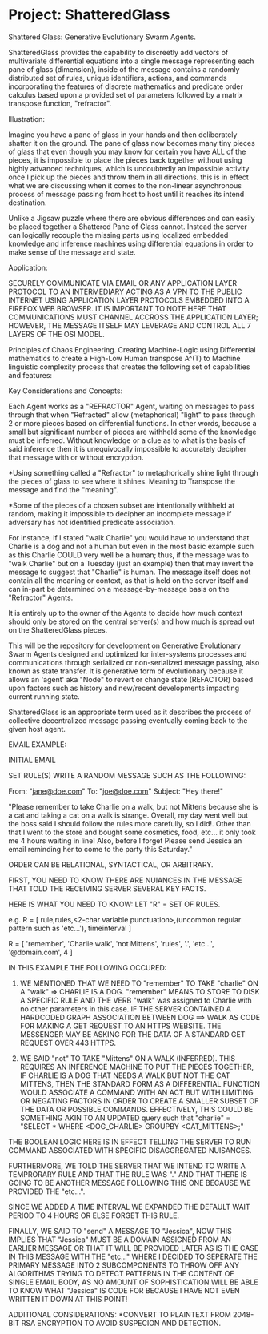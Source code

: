 # Project: ShatteredGlass
Shattered Glass: Generative Evolutionary Swarm Agents.

ShatteredGlass provides the capability to discreetly add vectors of multivariate differential equations into a single message representing each pane of glass (dimension), inside of the message contains a randomly distributed set of rules, unique identifiers, actions, and commands incorporating the features of discrete mathematics and predicate order calculus based upon a provided set of parameters followed by a matrix transpose function, "refractor". 

Illustration:

Imagine you have a pane of glass in your hands and then deliberately shatter it on the ground. The pane of glass now becomes many tiny pieces of glass that even though you may know for certain you have ALL of the pieces, it is impossible to place the pieces back together without using highly advanced techniques, which is undoubtedly an impossible activity once I pick up the pieces and throw them in all directions. this is in effect what we are discussing when it comes to the non-linear asynchronous process of message passing from host to host until it reaches its intend destination.  


Unlike a Jigsaw puzzle where there are obvious differences and can easily be placed together a Shattered Pane of Glass cannot. Instead the server can logically recouple the missing parts using localized embedded knowledge and inference machines using differential equations in order to make sense of the message and state.


Application:

SECURELY COMMUNICATE VIA EMAIL OR ANY APPLICATION LAYER PROTOCOL TO AN INTERMEDIARY ACTING AS A VPN TO THE PUBLIC INTERNET USING APPLICATION LAYER PROTOCOLS EMBEDDED INTO A FIREFOX WEB BROWSER. IT IS IMPORTANT TO NOTE HERE THAT COMMUNICATIONS MUST CHANNEL ACCROSS THE APPLICATION LAYER; HOWEVER, THE MESSAGE ITSELF MAY LEVERAGE AND CONTROL ALL 7 LAYERS OF THE OSI MODEL.


Principles of Chaos Engineering. Creating Machine-Logic using Differential mathematics to create a High-Low Human transpose A^(T) to Machine linguistic complexity process that creates the following set of capabilities and features:


Key Considerations and Concepts:

Each Agent works as a "REFRACTOR" Agent, waiting on messages to pass through that when "Refracted" allow (metaphorical) "light" to pass through 2 or more pieces based on differential functions. In other words, because a small but significant number of pieces are withheld some of the knowledge must be inferred. Without knowledge or a clue as to what is the basis of said inference then it is unequivocally impossible to accurately decipher that message with or without encryption.


*Using something called a "Refractor" to metaphorically shine light through the pieces of glass to see where it shines. Meaning to Transpose the message and find the "meaning".

*Some of the pieces of a chosen subset are intentionally withheld at random, making it impossible to decipher an incomplete message if adversary has not identified predicate association. 

For instance, if I stated "walk Charlie" you would have to understand that Charlie is a dog and not a human but even in the most basic example such as this Charlie COULD very well be a human; thus, if the message was to "walk Charlie" but on a Tuesday (just an example) then that may invert the message to suggest that "Charlie" is human. The message itself does not contain all the meaning or context, as that is held on the server itself and can in-part be determined on a message-by-message basis on the "Refractor" Agents.


It is entirely up to the owner of the Agents to decide how much context should only be stored on the central server(s) and how much is spread out on the ShatteredGlass pieces.


This will be the repository for development on Generative Evolutionary Swarm Agents designed and optimized for inter-systems processes and communications through serialized or non-serialized message passing, also known as state transfer. It is generative form of evolutionary because it allows an 'agent' aka "Node" to revert or change state (REFACTOR) based upon factors such as history and new/recent developments impacting current running state.


ShatteredGlass is an appropriate term used as it describes the process of collective decentralized message passing eventually coming back to the given host agent.


EMAIL EXAMPLE:


INITIAL EMAIL 



SET RULE(S)
    WRITE A RANDOM MESSAGE SUCH AS THE FOLLOWING:
    
  From: "jane@doe.com"
  To: "joe@doe.com"
  Subject: "Hey there!"
  
  "Please remember to take Charlie on a walk, but not Mittens because she is a cat and taking a cat on a walk is strange. Overall, my day went well but the boss said I should follow the rules more carefully, so I did!. Other than that I went to the store and bought some cosmetics, food, etc... it only took me 4 hours waiting in line! Also, before I forget Please send Jessica an email reminding her to come to the party this Saturday."
   
 
 ORDER CAN BE RELATIONAL, SYNTACTICAL, OR ARBITRARY.
      
 
 FIRST, YOU NEED TO KNOW THERE ARE NUIANCES IN THE MESSAGE THAT TOLD THE RECEIVING SERVER SEVERAL KEY FACTS. 
 
 HERE IS WHAT YOU NEED TO KNOW: LET "R" = SET OF RULES.
      
 e.g. R = [ rule,rules,<2-char variable punctuation>,(uncommon regular pattern such as 'etc...'), timeinterval ] 
 
 R = [ 'remember', 'Charlie walk', 'not Mittens', 'rules', '.', 'etc...', '@domain.com', 4 ]
 
 
IN THIS EXAMPLE THE FOLLOWING OCCURED:


 1. WE MENTIONED THAT WE NEED TO "remember" TO TAKE "charlie" ON A "walk" => CHARLIE IS A DOG. "remember" MEANS TO STORE TO DISK A SPECIFIC RULE AND THE VERB "walk" was assigned to Charlie with no other parameters in this case. IF THE SERVER CONTAINED A HARDCODED GRAPH ASSOCIATION BETWEEN DOG ==> WALK AS CODE FOR MAKING A GET REQUEST TO AN HTTPS WEBSITE. THE MESSENGER MAY BE ASKING FOR THE DATA OF A STANDARD GET REQUEST OVER 443 HTTPS.
 
 
 2. WE SAID "not" TO TAKE "Mittens" ON A WALK (INFERRED). THIS REQUIRES AN INFERENCE MACHINE TO PUT THE PIECES TOGETHER, IF CHARLIE IS A DOG THAT NEEDS A WALK BUT NOT THE CAT MITTENS, THEN THE STANDARD FORM AS A DIFFERENTIAL FUNCTION WOULD ASSOCIATE A COMMAND WITH AN ACT BUT WITH LIMITING OR NEGATING FACTORS IN ORDER TO CREATE A SMALLER SUBSET OF THE DATA OR POSSIBLE COMMANDS. EFFECTIVELY, THIS COULD BE SOMETHING AKIN TO AN UPDATED query such that "charlie" = "SELECT * WHERE <DOG_CHARLIE> GROUPBY <CAT_MITTENS>;"
 
 
 THE BOOLEAN LOGIC HERE IS IN EFFECT TELLING THE SERVER TO RUN COMMAND ASSOCIATED WITH SPECIFIC DISAGGREGATED NUISANCES.
 
 
 FURTHERMORE, WE TOLD THE SERVER THAT WE INTEND TO WRITE A TEMPRORARY RULE AND THAT THE RULE WAS "." AND THAT THERE IS GOING TO BE 
 ANOTHER MESSAGE FOLLOWING THIS ONE BECAUSE WE PROVIDED THE "etc...". 
 
 
 SINCE WE ADDED A TIME INTERVAL WE EXPANDED THE DEFAULT WAIT PERIOD TO 4 HOURS OR ELSE FORGET THIS RULE.
      
 FINALLY, WE SAID TO "send" A MESSAGE TO "Jessica", NOW THIS IMPLIES THAT "Jessica" MUST BE A DOMAIN ASSIGNED FROM AN EARLIER MESSAGE OR THAT IT WILL BE PROVIDED LATER AS IS THE CASE IN THIS MESSAGE WITH THE "etc..." WHERE I DECIDED TO SEPERATE THE PRIMARY MESSAGE INTO 2 SUBCOMPONENTS TO THROW OFF ANY ALGORITHMS TRYING TO DETECT PATTERNS IN THE CONTENT OF SINGLE EMAIL BODY, AS NO AMOUNT OF SOPHISTICATION WILL BE ABLE TO KNOW WHAT "Jessica" IS CODE FOR BECAUSE I HAVE NOT EVEN WRITTEN IT DOWN AT THIS POINT!      
 
   ADDITIONAL CONSIDERATIONS:
        *CONVERT TO PLAINTEXT FROM 2048-BIT RSA ENCRYPTION TO AVOID SUSPECION AND DETECTION.
